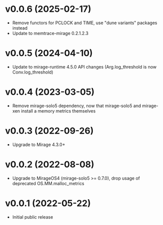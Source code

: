 # v0.0.6 (2025-02-17)

* Remove functors for PCLOCK and TIME, use "dune variants" packages instead
* Update to memtrace-mirage 0.2.1.2.3

# v0.0.5 (2024-04-10)

* Update to mirage-runtime 4.5.0 API changes (Arg.log_threshold is now
  Conv.log_threshold)

# v0.0.4 (2023-03-05)

* Remove mirage-solo5 dependency, now that mirage-solo5 and mirage-xen install
  a memory metrics themselves

# v0.0.3 (2022-09-26)

* Upgrade to Mirage 4.3.0+

# v0.0.2 (2022-08-08)

* Upgrade to MirageOS4 (mirage-solo5 >= 0.7.0), drop usage of deprecated
  OS.MM.malloc_metrics

# v0.0.1 (2022-05-22)

* Initial public release
